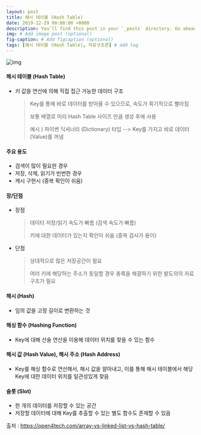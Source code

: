 ```yaml
---
layout: post
title: 해시 테이블 (Hash Table)
date: 2019-12-29 00:00:00 +0000
description: You’ll find this post in your `_posts` directory. Go ahead and edit it and re-build the site to see your changes. # Add post description (optional)
img: # Add image post (optional)
fig-caption: # Add figcaption (optional)
tags: [해시 테이블 (Hash Table), 자료구조론] # add tag
---
```


![img](https://user-images.githubusercontent.com/37543606/71552581-1ca56c00-2a43-11ea-9cc0-7562a1268784.png)



#### 해시 테이블 (Hash Table)

- 키 값을 연산에 의해 직접 접근 가능한 데이터 구조

  > Key를 통해 바로 데이터를 받아올 수 있으므로, 속도가 획기적으로 빨라짐
  >
  > 보통 배열로 미리 Hash Table 사이즈 만큼 생성 후에 사용
  >
  > 예시 ) 파이쎤 딕셔너리 (Dictionary) 타입  --> Key를 가지고 바로 데이터(Value)를 꺼냄

  

#### 주요 용도

- 검색이 많이 필요한 경우
- 저장, 삭제, 읽기가 빈번한 경우
- 캐시 구현시 (중복 확인이 쉬움)



#### 장/단점

- 장점

  > 데이터 저장/읽기 속도가 빠름 (검색 속도가 빠름)
  >
  > 키에 대한 데이터가 있는지 확인이 쉬움 (중복 검사가 용이)

- 단점

  > 상대적으로 많은 저장공간이 필요
  >
  > 여러 키에 해당하는 주소가 동일할 경우 충록을 해결하기 위한 뱔도의의 자료구조가 필요

  

#### 해시 (Hash)

- 임의 값을 고정 길이로 변환하는 것



#### 해싱 함수 (Hashing Function)

- Key에 대해 산술 연산을 이용해 데이터 위치를 찾을 수 있는 함수



#### 해시 값 (Hash Value), 해시 주소 (Hash Address)

- Key를 해싱 함수로 연산해서, 해시 값을 알아내고, 이를 통해 해시 테이블에서 해당 Key에 대한 데이터 위치를 일관성있게 찾음



#### 슬롯 (Slot)

- 한 개의 데이터를 저장할 수 있는 공간
- 저장할 데이터에 대해 Key를 추출할 수 있는 별도 함수도 존재할 수 있음



출처 : https://open4tech.com/array-vs-linked-list-vs-hash-table/